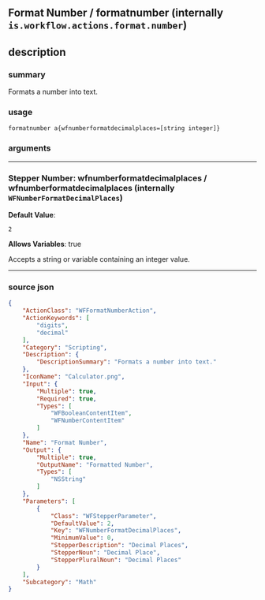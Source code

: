 
## Format Number / formatnumber (internally `is.workflow.actions.format.number`)


## description

### summary

Formats a number into text.


### usage
```
formatnumber a{wfnumberformatdecimalplaces=[string integer]}
```

### arguments

---

### Stepper Number: wfnumberformatdecimalplaces / wfnumberformatdecimalplaces (internally `WFNumberFormatDecimalPlaces`)
**Default Value**:
```
2
```
**Allows Variables**: true



Accepts a string 
or variable
containing an integer value.

---

### source json

```json
{
	"ActionClass": "WFFormatNumberAction",
	"ActionKeywords": [
		"digits",
		"decimal"
	],
	"Category": "Scripting",
	"Description": {
		"DescriptionSummary": "Formats a number into text."
	},
	"IconName": "Calculator.png",
	"Input": {
		"Multiple": true,
		"Required": true,
		"Types": [
			"WFBooleanContentItem",
			"WFNumberContentItem"
		]
	},
	"Name": "Format Number",
	"Output": {
		"Multiple": true,
		"OutputName": "Formatted Number",
		"Types": [
			"NSString"
		]
	},
	"Parameters": [
		{
			"Class": "WFStepperParameter",
			"DefaultValue": 2,
			"Key": "WFNumberFormatDecimalPlaces",
			"MinimumValue": 0,
			"StepperDescription": "Decimal Places",
			"StepperNoun": "Decimal Place",
			"StepperPluralNoun": "Decimal Places"
		}
	],
	"Subcategory": "Math"
}
```
